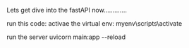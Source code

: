 Lets get dive into the fastAPI now.............

run this code:
activae the virtual env:
          myenv\scripts\activate

run the server
            uvicorn main:app --reload
